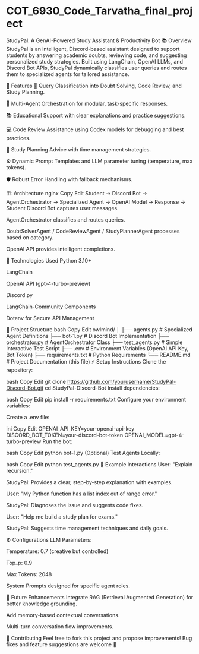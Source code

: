 # COT_6930_Code_Tarvatha_final_project
StudyPal: A GenAI-Powered Study Assistant & Productivity Bot
📚 Overview
StudyPal is an intelligent, Discord-based assistant designed to support students by answering academic doubts, reviewing code, and suggesting personalized study strategies.
Built using LangChain, OpenAI LLMs, and Discord Bot APIs, StudyPal dynamically classifies user queries and routes them to specialized agents for tailored assistance.

🚀 Features
🎯 Query Classification into Doubt Solving, Code Review, and Study Planning.

🤖 Multi-Agent Orchestration for modular, task-specific responses.

📚 Educational Support with clear explanations and practice suggestions.

💻 Code Review Assistance using Codex models for debugging and best practices.

📅 Study Planning Advice with time management strategies.

⚙️ Dynamic Prompt Templates and LLM parameter tuning (temperature, max tokens).

🛡️ Robust Error Handling with fallback mechanisms.

🏗️ Architecture
nginx
Copy
Edit
Student → Discord Bot → AgentOrchestrator → Specialized Agent → OpenAI Model → Response → Student
Discord Bot captures user messages.

AgentOrchestrator classifies and routes queries.

DoubtSolverAgent / CodeReviewAgent / StudyPlannerAgent processes based on category.

OpenAI API provides intelligent completions.

🔧 Technologies Used
Python 3.10+

LangChain

OpenAI API (gpt-4-turbo-preview)

Discord.py

LangChain-Community Components

Dotenv for Secure API Management

📂 Project Structure
bash
Copy
Edit
owlmind/
│
├── agents.py          # Specialized Agent Definitions
├── bot-1.py           # Discord Bot Implementation
├── orchestrator.py    # AgentOrchestrator Class
├── test_agents.py     # Simple Interactive Test Script
├── .env               # Environment Variables (OpenAI API Key, Bot Token)
├── requirements.txt   # Python Requirements
└── README.md          # Project Documentation (this file)
⚡ Setup Instructions
Clone the repository:

bash
Copy
Edit
git clone https://github.com/yourusername/StudyPal-Discord-Bot.git
cd StudyPal-Discord-Bot
Install dependencies:

bash
Copy
Edit
pip install -r requirements.txt
Configure your environment variables:

Create a .env file:

ini
Copy
Edit
OPENAI_API_KEY=your-openai-api-key
DISCORD_BOT_TOKEN=your-discord-bot-token
OPENAI_MODEL=gpt-4-turbo-preview
Run the bot:

bash
Copy
Edit
python bot-1.py
(Optional) Test Agents Locally:

bash
Copy
Edit
python test_agents.py
🎯 Example Interactions
User: "Explain recursion."

StudyPal: Provides a clear, step-by-step explanation with examples.

User: "My Python function has a list index out of range error."

StudyPal: Diagnoses the issue and suggests code fixes.

User: "Help me build a study plan for exams."

StudyPal: Suggests time management techniques and daily goals.

⚙️ Configurations
LLM Parameters:

Temperature: 0.7 (creative but controlled)

Top_p: 0.9

Max Tokens: 2048

System Prompts designed for specific agent roles.

🧠 Future Enhancements
 Integrate RAG (Retrieval Augmented Generation) for better knowledge grounding.

 Add memory-based contextual conversations.

 Multi-turn conversation flow improvements.

🤝 Contributing
Feel free to fork this project and propose improvements!
Bug fixes and feature suggestions are welcome 🚀
